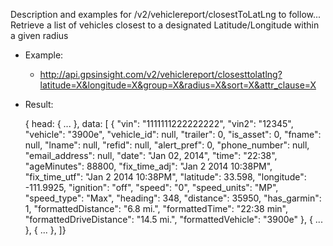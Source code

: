 Description and examples for /v2/vehiclereport/closestToLatLng to follow...
Retrieve a list of vehicles closest to a designated Latitude/Longitude within a given radius
  * Example:
    * http://api.gpsinsight.com/v2/vehiclereport/closesttolatlng?latitude=X&longitude=X&group=X&radius=X&sort=X&attr_clause=X
  * Result:

    {
    head: { ... },
    data: [
        {   "vin": "1111111222222222",
            "vin2": "12345",
            "vehicle": "3900e",
            "vehicle_id": null,
            "trailer": 0,
            "is_asset": 0,
            "fname": null,
            "lname": null,
            "refid": null,
            "alert_pref": 0,
            "phone_number": null,
            "email_address": null,
            "date": "Jan 02, 2014",
            "time": "22:38",
            "ageMinutes": 88800,
            "fix_time_adj": "Jan  2 2014 10:38PM",
            "fix_time_utf": "Jan  2 2014 10:38PM",
            "latitude": 33.598,
            "longitude": -111.9925,
            "ignition": "off",
            "speed": "0",
            "speed_units": "MP",
            "speed_type": "Max",
            "heading": 348,
            "distance": 35950,
            "has_garmin": 1,
            "formattedDistance": "6.8 mi.",
            "formattedTime": "22:38 min",
            "formattedDriveDistance": "14.5 mi.",
            "formattedVehicle": "3900e"
        },
        { ... },
        { ... },
    ]}
